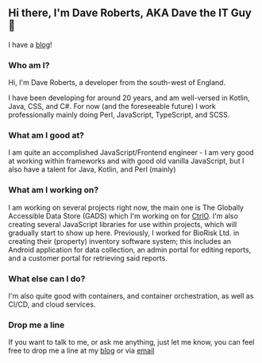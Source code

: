 ## Hi there, I'm Dave Roberts, AKA Dave the IT Guy 👋

I have a [blog](http://davetheitguy.blog)!

### Who am I?

Hi, I'm Dave Roberts, a developer from the south-west of England.

I have been developing for around 20 years, and am well-versed in Kotlin, Java, CSS, and C#. For now (and the foreseeable future) I work professionally mainly doing Perl, JavaScript, TypeScript, and SCSS.

### What am I good at?

I am quite an accomplished JavaScript/Frontend engineer - I am very good at working within frameworks and with good old vanilla JavaScript, but I also have a talent for Java, Kotlin, and Perl (mainly)

### What am I working on?

I am working on several projects right now, the main one is The Globally Accessible Data Store (GADS) which I'm working on for [CtrlO](HTTP://www.ctrlo.com).
I'm also creating several JavaScript libraries for use within projects, which will gradually start to show up here.
Previously, I worked for BioRisk Ltd. in creating their (property) inventory software system; this includes an Android application for data collection, an admin portal for editing reports, and a customer portal for retrieving said reports.

### What else can I do?

I'm also quite good with containers, and container orchestration, as well as CI/CD, and cloud services.

### Drop me a line

If you want to talk to me, or ask me anything, just let me know, you can feel free to drop me a line at my [blog](https://davetheitguy.blog) or via [email](mailto:dave@davetheitguy.blog)
